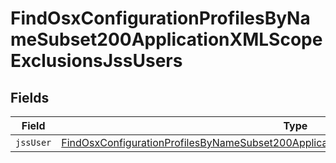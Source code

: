 # FindOsxConfigurationProfilesByNameSubset200ApplicationXMLScopeExclusionsJssUsers


## Fields

| Field                                                                                                                                                                                                         | Type                                                                                                                                                                                                          | Required                                                                                                                                                                                                      | Description                                                                                                                                                                                                   |
| ------------------------------------------------------------------------------------------------------------------------------------------------------------------------------------------------------------- | ------------------------------------------------------------------------------------------------------------------------------------------------------------------------------------------------------------- | ------------------------------------------------------------------------------------------------------------------------------------------------------------------------------------------------------------- | ------------------------------------------------------------------------------------------------------------------------------------------------------------------------------------------------------------- |
| `jssUser`                                                                                                                                                                                                     | [FindOsxConfigurationProfilesByNameSubset200ApplicationXMLScopeExclusionsJssUsersJssUser](../../models/operations/findosxconfigurationprofilesbynamesubset200applicationxmlscopeexclusionsjssusersjssuser.md) | :heavy_minus_sign:                                                                                                                                                                                            | N/A                                                                                                                                                                                                           |